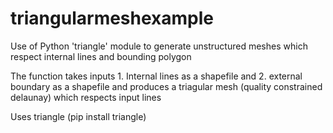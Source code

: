 # triangularmeshexample
Use of Python 'triangle' module to generate  unstructured meshes which respect internal lines and bounding polygon

The function takes inputs 1. Internal lines as a shapefile and 2. external boundary as a shapefile and
produces a triagular mesh (quality constrained delaunay) which respects input lines

Uses triangle (pip install triangle)
